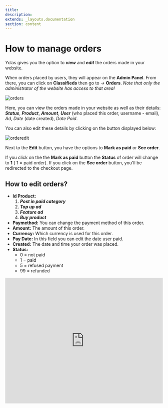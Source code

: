 ```yaml
---
title:
description:
extends: _layouts.documentation
section: content
---
```


# How to manage orders

Yclas gives you the option to  **_view_**  and  **_edit_**  the orders made in your website.

When orders placed by users, they will appear on  the **Admin Panel**. From there, you can click on **Classifieds**  then go to ->  **Orders**.  _Note that only the administrator of the website has access to that area!_

![orders](/assets/images/orders.jpg)



Here, you can view the orders made in your website as well as their details:  **_Status_**, **_Product_**,  **_Amount_**,  **_User_**  (who placed this order, username - email),  _Ad_,  _Date_  (date created),  _Date Paid_.

You can also edit these details by clicking on the button displayed below:

![orderedit](/assets/images/order%20edit1.jpg)

Next to the **Edit** button, you have the options to **Mark as paid** or **See order**. 

If you click on the the **Mark as paid** button the **Status** of order will change to **1** ( 1 = paid order). 
If you click on the **See order** button, you'll be redirected to the checkout page.


## How to edit orders?

-   **Id Product:**
    1.  **_Post in paid category_**
    2.  **_Top up ad_**
    3.  **_Feature ad_**
    4.  **_Buy product_**
-   **Paymethod:**  You can change the payment method of this order.
-   **Amount:**  The amount of this order.
-   **Currency:**  Which currency is used for this order.
-   **Pay Date:**  In this field you can edit the date user paid.
-   **Created:** The date and time your order was placed.
-   **Status:**
    -   0 = not paid
    -   1 = paid
    -   5 = refused payment
    -   99 = refunded


<iframe width="100%" height="400px" src="https://www.youtube.com/embed/DLloz_nOV6U" title="Yclas video" frameborder="0" allow="accelerometer; autoplay; clipboard-write; encrypted-media; gyroscope; picture-in-picture" allowfullscreen></iframe>
 
